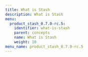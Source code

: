 ```yaml
---
title: What is Stash
description: What is Stash
menu:
  product_stash_0.7.0-rc.5:
    identifier: what-is-stash
    parent: concepts
    name: What is Stash
    weight: 10
menu_name: product_stash_0.7.0-rc.5
---
```


